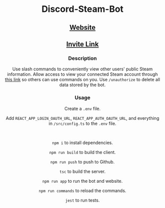 <div align="center">
  
  # Discord-Steam-Bot

  ## [Website]()

  ## [Invite Link]()

  ### Description
  Use slash commands to conveniently view other users' public Steam information. Allow access to view your connected Steam account through [this link]() so others can use commands on you. Use `/unauthorize` to delete all data stored by the bot.

  ### Usage
  Create a `.env` file.
  
  Add `REACT_APP_LOGIN_OAUTH_URL`, `REACT_APP_AUTH_OAUTH_URL`, and everything in `/src/config.ts` to the `.env` file.

  <br>

  `npm i` to install dependencies.

  `npm run build` to build the client.

  `npm run push` to push to Github.
  
  `tsc` to build the server.
  
  `npm run app` to run the bot and website.

  `npm run commands` to reload the commands.

  `jest` to run tests.
</div>
